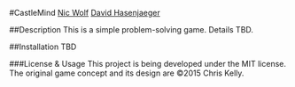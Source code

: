 #CastleMind
[Nic Wolf](https://github.com/Nic-Wolf)
[David Hasenjaeger](https://github.com/GerryFudd)

##Description
This is a simple problem-solving game. Details TBD.

##Installation
TBD

###License & Usage
This project is being developed under the MIT license.
The original game concept and its design are &copy;2015 Chris Kelly.